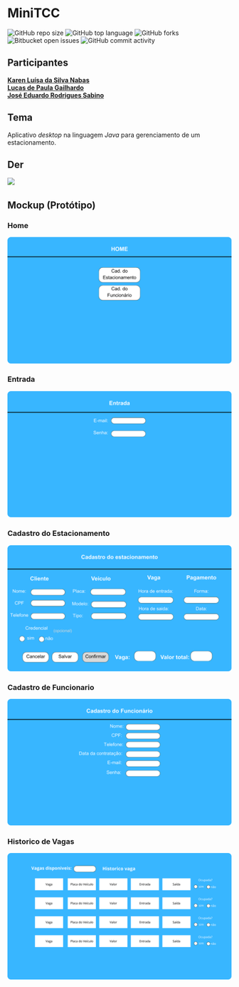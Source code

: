 # MiniTCC
![GitHub repo size](https://img.shields.io/github/repo-size/Sigmaaaa08/minitcc?style=for-the-badge&color=%23efbbff)
![GitHub top language](https://img.shields.io/github/languages/top/Sigmaaaa08/minitcc?style=for-the-badge&logo=apachenetbeanside&logoColor=%23d896ff&color=%23d896ff)
![GitHub forks](https://img.shields.io/github/forks/Sigmaaaa08/minitcc?style=for-the-badge&color=%23be29ec)
![Bitbucket open issues](https://img.shields.io/bitbucket/issues/Sigmaaaa08/minitcc?style=for-the-badge)
![GitHub commit activity](https://img.shields.io/github/commit-activity/t/Sigmaaaa08/minitcc?style=for-the-badge&color=%23800080)

## Participantes 
  **[Karen Luísa da Silva Nabas](https://github.com/Sigmaaaa08)** <br>
  **[Lucas de Paula Gailhardo](https://github.com/lucasdepaulagailhardo-crypto)** <br>
  **[José Eduardo Rodrigues Sabino](https://github.com/Revestus)** <br>
## Tema
Aplicativo *desktop* na linguagem *Java* para gerenciamento de um estacionamento.  <br>

## Der
<img src="https://i.imgur.com/FmkNJC5.jpeg"> <br>

## Mockup (Protótipo)
### Home
<img src="https://github.com/Sigmaaaa08/minitcc/blob/main/minitcc/imgs/mockup/telaHome.png" alt=Tela Home> <br>
### Entrada
<img src="https://github.com/Sigmaaaa08/minitcc/blob/main/minitcc/imgs/mockup/telaEntrada.png" alt=Tela de Entrada> <br>
### Cadastro do Estacionamento 
<img src="https://github.com/Sigmaaaa08/minitcc/blob/main/imgs%2Fmockup%2FtelaCadastroEstacionamento.png" alt=Tela de cadastro de estacionamento> <br>
### Cadastro de Funcionario
<img src="https://github.com/Sigmaaaa08/minitcc/blob/main/minitcc/imgs/mockup/telacadastroFuncionario.png" alt=Tela de cadastro de funcionario><br>
### Historico de Vagas
<img src="https://github.com/Sigmaaaa08/minitcc/blob/main/minitcc/imgs/mockup/telaHistoricoVagas.png" alt=Tela de historico de vagas>



